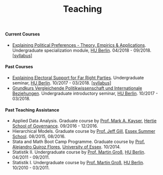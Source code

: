 ﻿---
layout: page
title: Teaching
---

<style>
	ul.yr {
	list-style: none;
	margin-left: 0;
	padding-left: 1em;
	text-indent: -1em;
	}
	</style>

#### Current Courses
* <a href="https://agnes.hu-berlin.de/lupo/rds?state=verpublish&status=init&vmfile=no&publishid=138894&moduleCall=webInfo&publishConfFile=webInfo&publishSubDir=veranstaltung">Explaining Political Preferences - Theory, Empirics & Applications</a>. Undergraduate specialization module, <a href="https://www.sowi.hu-berlin.de/">HU Berlin</a>. 04/2018 - 09/2018. <a href="syllabus_epp18.pdf">[syllabus]</a>

#### Past Courses
* <a href="https://agnes.hu-berlin.de/lupo/rds?state=verpublish&status=init&vmfile=no&publishid=132468&moduleCall=webInfo&publishConfFile=webInfo&publishSubDir=veranstaltung">Explaining Electoral Support for Far Right Parties</a>. Undergraduate seminar, <a
 href="https://www.sowi.hu-berlin.de/">HU Berlin</a>. 10/2017 - 03/2018. <a href="syllabus_eesfrp17.pdf">[syllabus]</a>
* <a href="https://agnes.hu-berlin.de/lupo/rds?state=verpublish&status=init&vmfile=no&publishid=132232&moduleCall=webInfo&publishConfFile=webInfo&publishSubDir=veranstaltung">Grundkurs Vergleichende Politikwissenschaft und Internationale Beziehungen</a>. Undergraduate introductory seminar, <a
 href="https://www.sowi.hu-berlin.de/">HU Berlin</a>. 10/2017 - 03/2018.


#### Past Teaching Assistance
* Applied Data Analysis. Graduate course by <a
 href="http://mark-kayser.com/">Prof. Mark A. Kayser</a>, <a
 href="https://www.hertie-school.org/en/">Hertie School of Governance</a>. 09/2016 - 12/2016.
* Hierarchical Models. Graduate course by <a
 href="http://pages.wustl.edu/jgill">Prof. Jeff Gill</a>, <a
 href="http://essexsummerschool.com/">Essex Summer School</a>. 08/2015, 08/2016.
* Stata and Math Boot Camp Programme. Graduate course by <a
 href="http://privatewww.essex.ac.uk/~aquiro/">Prof. Alejandro Quiroz Flores</a>,
<a
 href="http://www.essex.ac.uk/government/">University of Essex</a>. 10/2014.
* Statistik II. Undergraduate course by <a
 href="http://www.uni-tuebingen.de/fakultaeten/wirtschafts-und-sozialwissenschaftliche-fakultaet/faecher/soziologie/institut/personal-nach-funktionen/prof-dr-martin-gross.html">Prof. Martin Groß</a>, <a
 href="https://www.sowi.hu-berlin.de/">HU Berlin</a>. 04/2011 - 09/2011.
* Statistik I. Undergraduate course by <a
 href="http://www.uni-tuebingen.de/fakultaeten/wirtschafts-und-sozialwissenschaftliche-fakultaet/faecher/soziologie/institut/personal-nach-funktionen/prof-dr-martin-gross.html">Prof. Martin Groß</a>, <a
 href="https://www.sowi.hu-berlin.de/">HU Berlin</a>. 10/2010 - 03/2011.

